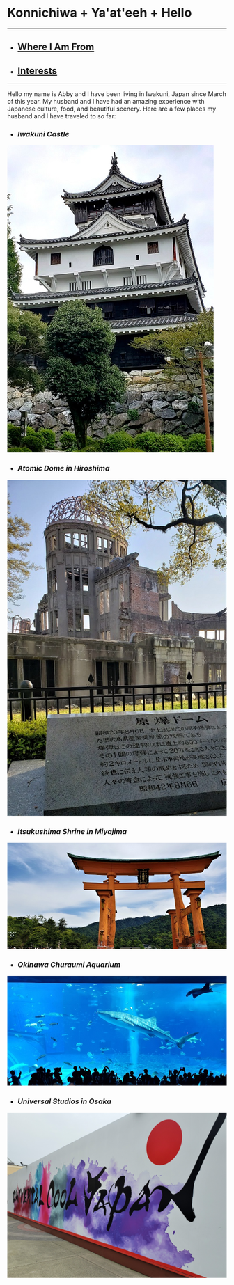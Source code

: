 # Konnichiwa     + Ya'at'eeh   + Hello
-----------------------------
+ ## **[Where I Am From](bio.md)**
+ ## **[Interests](topic.md)** 
-----------------------------

Hello my name is Abby and I have been living in Iwakuni, Japan since March of this year.  My husband and I have had an amazing experience with Japanese culture, food, and beautiful scenery. Here are a few places my husband and I have traveled to so far:

+ ### *Iwakuni Castle*
![iwakuni castle](iwakunicastle.jpg)

+ ### *Atomic Dome in Hiroshima*
![atomic dome](atomicdome1.jpg)

+ ### *Itsukushima Shrine in Miyajima*
![miyajima](miyajima.jpg)

+ ### *Okinawa Churaumi Aquarium*
![okinawaaquarium](okinawaaquarium.jpg)

+ ### *Universal Studios in Osaka*
![unistu](universal.jpg)
